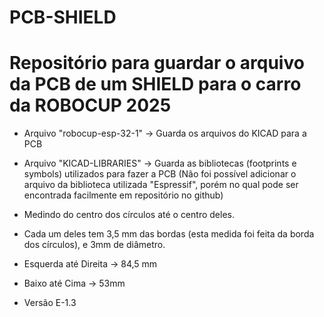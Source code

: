 # PCB-SHIELD
# Repositório para guardar o arquivo da PCB de um SHIELD para o carro da ROBOCUP 2025

- Arquivo "robocup-esp-32-1" -> Guarda os arquivos do KICAD para a PCB

- Arquivo "KICAD-LIBRARIES" -> Guarda as bibliotecas (footprints e symbols) utilizados para fazer a PCB
  (Não foi possível adicionar o arquivo da biblioteca utilizada "Espressif", porém no qual pode ser encontrada facilmente em repositório no github)

- Medindo do centro dos círculos até o centro deles.
- Cada um deles tem 3,5 mm das bordas (esta medida foi feita da borda dos círculos), e 3mm de diâmetro.
- Esquerda até Direita -> 84,5 mm
- Baixo até Cima -> 53mm

- Versão E-1.3
